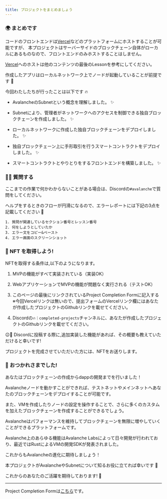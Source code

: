 ```yaml
---
title: プロジェクトをまとめましょう
---
```

### 🌍 まとめです

コードのフロントエンドは[Vercel](https://vercel.com/)などのプラットフォームにホストすることが可能ですが、
本プロジェクトはサーバーサイドのブロックチェーン自体がローカルにあるものなので、フロントエンドのみホストすることはしません。

[Vercel](https://vercel.com/)へのホストは他のコンテンツの最後のLessonを参考にしてください。

作成したアプリはローカルネットワーク上でノードが起動していることが前提です 🐤

今回わたしたちが行ったことは以下です 🔥

- AvalancheのSubnetという概念を理解しました。 ✨

- Subnetにより、管理者がネットワークへのアクセスを制御できる独自ブロックチェーンを作成しました。 ✨

- ローカルネットワークに作成した独自ブロックチェーンをデプロイしました。 ✨

- 独自ブロックチェーン上に手形取引を行うスマートコントラクトをデプロイしました。 ✨

- スマートコントラクトとやりとりをするフロントエンドを構築しました。 ✨

### 🙋‍♂️ 質問する

ここまでの作業で何かわからないことがある場合は、Discordの`#avalanche`で質問をしてください。

ヘルプをするときのフローが円滑になるので、エラーレポートには下記の3点を記載してください 🛫

```
1. 質問が関連しているセクション番号とレッスン番号
2. 何をしようとしていたか
3. エラー文をコピー&ペースト
4. エラー画面のスクリーンショット
```

### 🎫 NFT を取得しよう!

NFTを取得する条件は,以下のようになります。

1. MVPの機能がすべて実装されている（実装OK）

2. WebアプリケーションでMVPの機能が問題なく実行される（テストOK）

3. このページの最後にリンクされているProject Completion Formに記入する  
※今回Vercelリンクは無いので、提出フォームのVercelリンク欄にはあなたが作成したプロジェクトのGithubリンクを載せてください。

4. Discordの`🔥｜completed-projects`チャンネルに、あなたが作成したプロジェクトのGithubリンクを載せてください。

😉🎉 Discordに投稿する際に,追加実装した機能があれば、その概要も教えていただけると幸いです!

プロジェクトを完成させていただいた方には、NFTをお送りします。

### 🎉 おつかれさまでした!

あなたはブロックチェーンの作成からdappの開発までを行いました！

Avalancheノードを動かすことができれば、テストネットやメインネットへあなたのブロックチェーンをデプロイすることが可能です。

また、VMを作成したりノードの設定を操作することで、さらに多くのカスタムを加えたブロックチェーンを作成することができるでしょう。

Avalancheはパフォーマンスを維持してブロックチェーンを無限に増やしていくことができるプラットフォームです。

Avalanche上のあらゆる機能はAvalanche Labsによって日々開発が行われており、最近ではRustによるVMの開発SDKが発表されました。

これからもAvalancheの進化に期待しましょう！

本プロジェクトがAvalancheやSubnetについて知るお役に立てれば幸いです 🤗

これからのあなたのご活躍を期待しております! 🚀

---

Project Completion Formは[こちら](https://airtable.com/shrf1cCtTx0iQuszX)です。
